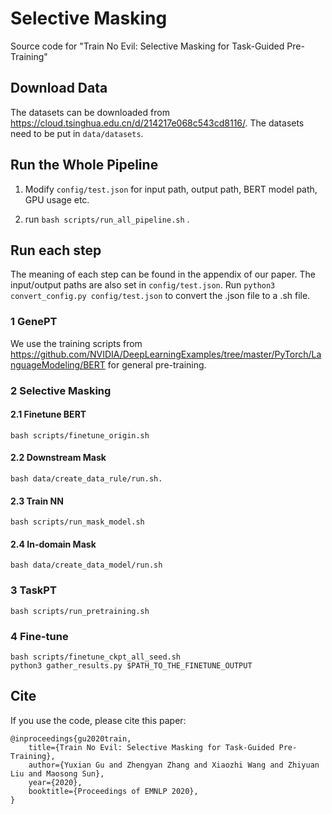 # Selective Masking

Source code for "Train No Evil: Selective Masking for Task-Guided Pre-Training"

## Download Data

The datasets can be downloaded from <https://cloud.tsinghua.edu.cn/d/214217e068c543cd8116/>. The datasets need to be put in `data/datasets`.

## Run the Whole Pipeline

1. Modify `config/test.json` for input path, output path, BERT model path, GPU usage etc.

2. run `bash scripts/run_all_pipeline.sh` .

## Run each step

The meaning of each step can be found in the appendix of our paper. The input/output paths are also set in `config/test.json`. Run `python3 convert_config.py config/test.json` to convert the .json file to a .sh file.

### 1 GenePT

We use the training scripts from <https://github.com/NVIDIA/DeepLearningExamples/tree/master/PyTorch/LanguageModeling/BERT> for general pre-training.

### 2 Selective Masking

#### 2.1 Finetune BERT

```[bash]
bash scripts/finetune_origin.sh
```

#### 2.2 Downstream Mask

```[bash]
bash data/create_data_rule/run.sh.
```

#### 2.3 Train NN

```[bash]
bash scripts/run_mask_model.sh
```

#### 2.4 In-domain Mask

```[bash]
bash data/create_data_model/run.sh
```

### 3 TaskPT

```[bash]
bash scripts/run_pretraining.sh
```

### 4 Fine-tune

```[bash]
bash scripts/finetune_ckpt_all_seed.sh
python3 gather_results.py $PATH_TO_THE_FINETUNE_OUTPUT
```

## Cite

If you use the code, please cite this paper:

```[]
@inproceedings{gu2020train,
    title={Train No Evil: Selective Masking for Task-Guided Pre-Training},
    author={Yuxian Gu and Zhengyan Zhang and Xiaozhi Wang and Zhiyuan Liu and Maosong Sun},
    year={2020},
    booktitle={Proceedings of EMNLP 2020},
}
```
